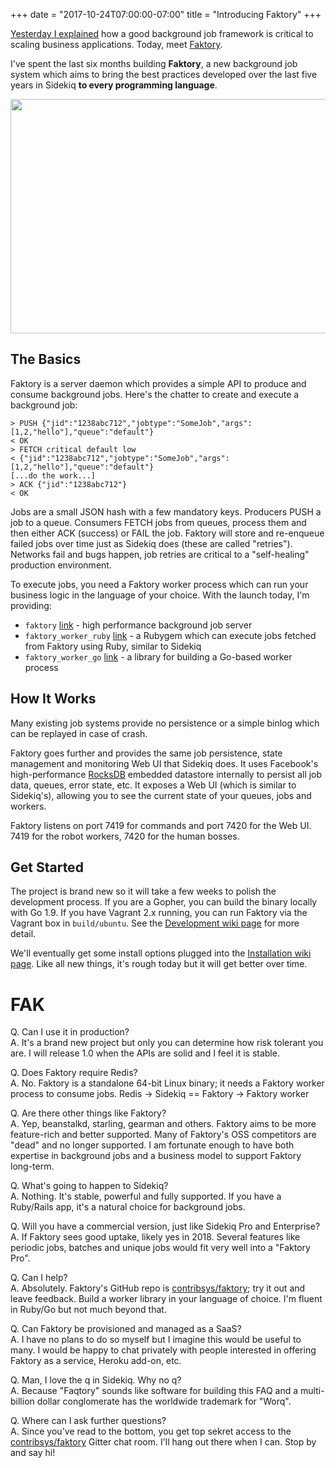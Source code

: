 +++
date = "2017-10-24T07:00:00-07:00"
title = "Introducing Faktory"
+++

[Yesterday I explained](//www.mikeperham.com/2017/10/23/the-future-of-background-jobs/) how a good background job framework is critical to
scaling business applications.  Today, meet
[Faktory](https://github.com/contribsys/faktory).

I've spent the last six months building **Faktory**, a new background
job system which aims to bring the best practices developed over the
last five years in Sidekiq **to every programming language**.

<center><img src="http://www.mikeperham.com/images/faktory-ui.png" width="800" height="375"/></center>

## The Basics

Faktory is a server daemon which provides a simple API to produce and
consume background jobs.  Here's the chatter to create and execute
a background job:

```
> PUSH {"jid":"1238abc712","jobtype":"SomeJob","args":[1,2,"hello"],"queue":"default"}
< OK
> FETCH critical default low
< {"jid":"1238abc712","jobtype":"SomeJob","args":[1,2,"hello"],"queue":"default"}
[...do the work...]
> ACK {"jid":"1238abc712"}
< OK
```

Jobs are a small JSON hash with a few mandatory keys.
Producers PUSH a job to a queue. Consumers FETCH jobs from queues,
process them and then either ACK (success) or FAIL the job.  Faktory
will store and re-enqueue failed jobs over time just as Sidekiq does
(these are called "retries").  Networks fail and bugs happen, job retries
are critical to a "self-healing" production environment.

To execute jobs, you need a Faktory worker process which can run
your business logic in the language of your choice.  With the launch
today, I'm providing:

* `faktory` [link](https://github.com/contribsys/faktory) - high
  performance background job server
* `faktory_worker_ruby` [link](https://github.com/contribsys/faktory_worker_ruby) -
  a Rubygem which can execute jobs fetched from Faktory using Ruby,
similar to Sidekiq
* `faktory_worker_go` [link](https://github.com/contribsys/faktory_worker_go) -
  a library for building a Go-based worker process

## How It Works

Many existing job systems provide no persistence or a simple binlog
which can be replayed in case of crash.

Faktory goes further and provides the same job persistence, state management and
monitoring Web UI that Sidekiq does.  It uses
Facebook's high-performance [RocksDB](http://rocksdb.org) embedded
datastore internally to
persist all job data, queues, error state, etc.  It exposes a Web UI
(which is similar to Sidekiq's), allowing you to see the current
state of your queues, jobs and workers.

Faktory listens on port 7419 for commands and port 7420 for the Web UI.
7419 for the robot workers, 7420 for the human bosses.

## Get Started

The project is brand new so it will take a few weeks to polish the
development process.  If you are a Gopher, you can build the binary locally with Go 1.9.
If you have Vagrant 2.x running, you can run Faktory via
the Vagrant box in `build/ubuntu`.  See the [Development wiki page](https://github.com/contribsys/faktory/wiki/Development)
for more detail.

We'll eventually get some install options plugged into the
[Installation wiki page](https://github.com/contribsys/faktory/wiki/Installation).
Like all new things, it's rough today but it will get better over time.

# FAK

Q. Can I use it in production?</br>
A. It's a brand new project but only you can determine how risk tolerant you are.
I will release 1.0 when the APIs are solid and I feel it is stable.

Q. Does Faktory require Redis?<br/>
A. No. Faktory is a standalone 64-bit Linux binary; it needs a Faktory worker
process to consume jobs.  Redis -> Sidekiq == Faktory -> Faktory worker

Q. Are there other things like Faktory?<br/>
A. Yep, beanstalkd, starling, gearman and others.  Faktory aims to be
more feature-rich and better supported.  Many of Faktory's OSS competitors
are "dead" and no longer supported.  I am fortunate enough to have both
expertise in background jobs and a business model to support Faktory long-term.

Q. What's going to happen to Sidekiq?<br/>
A. Nothing.  It's stable, powerful and fully supported.  If you have a
Ruby/Rails app, it's a natural choice for background jobs.

Q. Will you have a commercial version, just like Sidekiq Pro and Enterprise?<br/>
A. If Faktory sees good uptake, likely yes in 2018.
Several features like periodic jobs, batches and unique jobs would fit
very well into a "Faktory Pro".

Q. Can I help?<br/>
A. Absolutely.  Faktory's GitHub repo is [contribsys/faktory](https://github.com/contribsys/faktory);
try it out and leave feedback.  Build a worker library in your language
of choice.  I'm fluent in Ruby/Go but not much beyond that.

Q. Can Faktory be provisioned and managed as a SaaS?<br/>
A. I have no plans to do so myself but I imagine this would be useful to many.
I would be happy to chat privately with people interested in offering
Faktory as a service, Heroku add-on, etc.

Q. Man, I love the q in Sidekiq.  Why no q?<br/>
A. Because "Faqtory" sounds like software for building this FAQ and
a multi-billion dollar conglomerate has the worldwide trademark
for "Worq".

Q. Where can I ask further questions?<br/>
A. Since you've read to the bottom, you get top sekret access to the
[contribsys/faktory](https://gitter.im/contribsys/faktory) Gitter chat room.
I'll hang out there when I can. Stop by and say hi!
